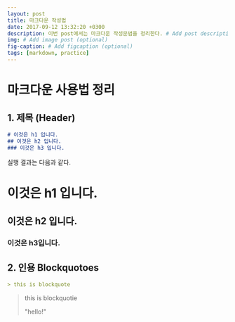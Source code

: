 ```yaml
---
layout: post
title: 마크다운 작성법
date: 2017-09-12 13:32:20 +0300
description: 이번 post에서는 마크다운 작성문법을 정리한다. # Add post description (optional)
img: # Add image post (optional)
fig-caption: # Add figcaption (optional)
tags: [markdown, practice]
---
```


# 마크다운 사용법 정리



## 1. 제목 (Header)

```markdown
# 이것은 h1 입니다.
## 이것은 h2 입니다.
### 이것은 h3 입니다.
```

실행 결과는 다음과 같다.

# 이것은 h1 입니다.

## 이것은 h2 입니다.

### 이것은 h3입니다.



## 2. 인용 Blockquotoes

``` markdown
> this is blockquote
```

> this is blockquotie
>
> "hello!"



